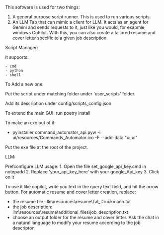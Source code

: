 This software is used for two things:
1. A general purpose script runner. This is used to run various scripts.
2. An LLM Tab that can mimic a client for LLM. It acts as an agent for Gemini and sends requests to it, just like you would, for exapmle, windows CoPilot.
   With this, you can also create a tailored resume and cover letter specific to a given job description.

Script Manager:

It supports:

    - cmd   
    - python    
    - shell
    
To Add a new one:

Put the script under matching folder under
'user_scripts' folder.

Add its description under
config/scripts_config.json

To extend the main GUI:
run poetry install

To make an exe out of it:

 -  pyinstaller command_automator_api.pyw -i ui/resources/Commands_Automator.ico -F --add-data "ui;ui"

Put the exe file at the root of the
project.

LLM:

Prefconfigure LLM usage:
    1. Open the file set_google_api_key.cmd in notepadd
    2. Replace 'your_api_key_here' with your google_Api_key
    3. Click on it


To use it like copilot, write you text in the query text field, and hit the arrow button.
For automatic resume and cover letter creation, replace:
 - the resume file : llm\resources\resume\Tal_Druckmann.txt
 - the job description: llm\resources\resume\additional_files\job_description.txt
 - choose an output folder for the resume and cover letter.
Ask the chat in a natural language to modify your resume according to the job descripton